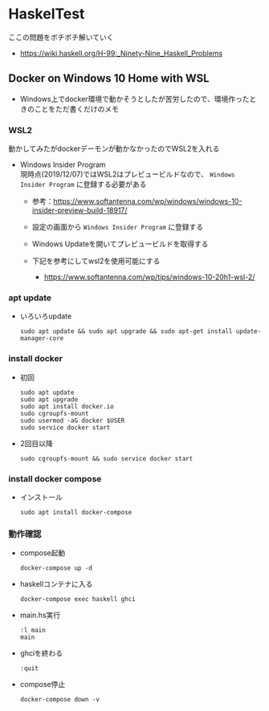 # HaskelTest
ここの問題をボチボチ解いていく
- https://wiki.haskell.org/H-99:_Ninety-Nine_Haskell_Problems

## Docker on Windows 10 Home with WSL
- Windows上でdocker環境で動かそうとしたが苦労したので、環境作ったときのことをただ書くだけのメモ

### WSL2
動かしてみたがdockerデーモンが動かなかったのでWSL2を入れる  
- Windows Insider Program  
    現時点(2019/12/07)ではWSL2はプレビュービルドなので、 `Windows Insider Program` に登録する必要がある
    - 参考：https://www.softantenna.com/wp/windows/windows-10-insider-preview-build-18917/
    
    - 設定の画面から `Windows Insider Program` に登録する
    - Windows Updateを開いてプレビュービルドを取得する
    - 下記を参考にしてwsl2を使用可能にする
        - https://www.softantenna.com/wp/tips/windows-10-20h1-wsl-2/

### apt update
- いろいろupdate
    ```
    sudo apt update && sudo apt upgrade && sudo apt-get install update-manager-core
    ```

### install docker
- 初回
    ```
    sudo apt update
    sudo apt upgrade
    sudo apt install docker.io
    sudo cgroupfs-mount
    sudo usermod -aG docker $USER
    sudo service docker start
    ```
- 2回目以降
    ```
    sudo cgroupfs-mount && sudo service docker start
    ```
### install docker compose
- インストール
    ```
    sudo apt install docker-compose
    ```

### 動作確認
- compose起動
    ```
    docker-compose up -d
    ```
- haskellコンテナに入る
    ```
    docker-compose exec haskell ghci
    ```
- main.hs実行
    ```
    :l main
    main
    ```
- ghciを終わる
    ```
    :quit
    ```
- compose停止
    ```
    docker-compose down -v
    ```
